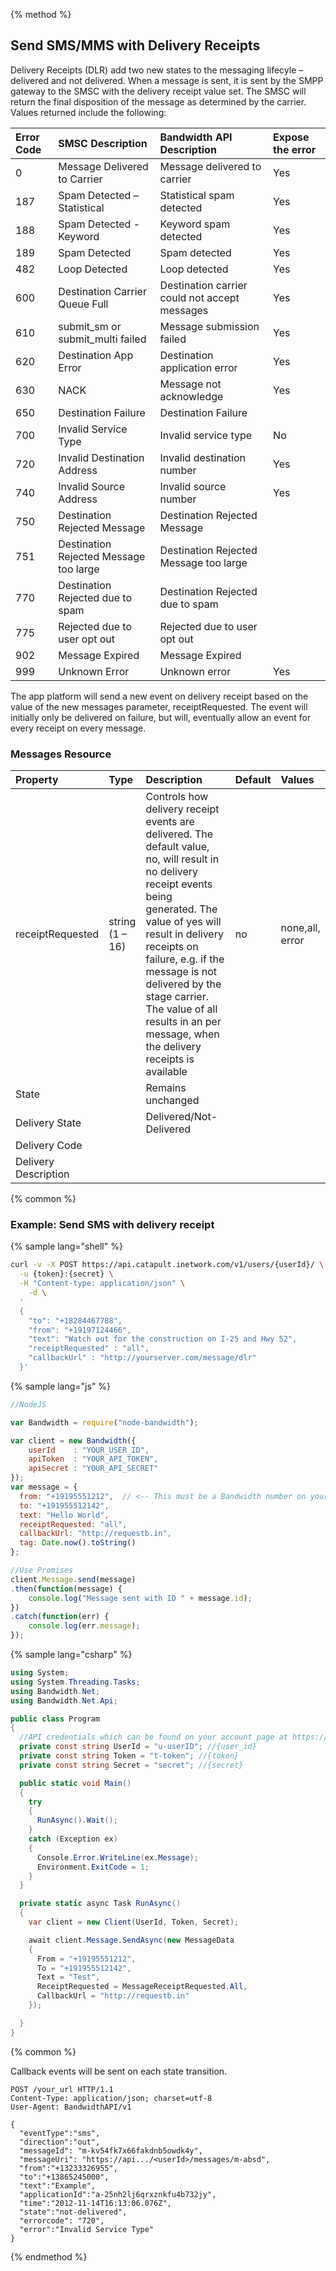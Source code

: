 {% method %}
## Send SMS/MMS with Delivery Receipts
Delivery Receipts (DLR) add two new states to the messaging lifecyle – delivered and not delivered. When a message is sent, it is sent by the SMPP gateway to the SMSC with the delivery receipt value set. The SMSC will return the final disposition of the message as determined by the carrier. Values returned include the following:

| **Error Code** | **SMSC Description**                   | **Bandwidth API Description**                 | **Expose the error** |
|:---------------|:---------------------------------------|:----------------------------------------------|:---------------------|
| 0              | Message Delivered to Carrier           | Message delivered to carrier                  | Yes                  |
| 187            | Spam Detected – Statistical            | Statistical spam detected                     | Yes                  |
| 188            | Spam Detected -Keyword                 | Keyword spam detected                         | Yes                  |
| 189            | Spam Detected                          | Spam detected                                 | Yes                  |
| 482            | Loop Detected                          | Loop detected                                 | Yes                  |
| 600            | Destination Carrier Queue Full         | Destination carrier could not accept messages | Yes                  |
| 610            | submit\_sm or submit\_multi failed     | Message submission failed                     | Yes                  |
| 620            | Destination App Error                  | Destination application error                 | Yes                  |
| 630            | NACK                                   | Message not acknowledge                       | Yes                  |
| 650            | Destination Failure                    | Destination Failure                           |                      |
| 700            | Invalid Service Type                   | Invalid service type                          | No                   |
| 720            | Invalid Destination Address            | Invalid destination number                    | Yes                  |
| 740            | Invalid Source Address                 | Invalid source number                         | Yes                  |
| 750            | Destination Rejected Message           | Destination Rejected Message                  |                      |
| 751            | Destination Rejected Message too large | Destination Rejected Message too large        |                      |
| 770            | Destination Rejected due to spam       | Destination Rejected due to spam              |                      |
| 775            | Rejected due to user opt out           | Rejected due to user opt out                  |                      |
| 902            | Message Expired                        | Message Expired                               |                      |
| 999            | Unknown Error                          | Unknown error                                 | Yes                  |

The app platform will send a new event on delivery receipt based on the value of the new messages parameter, receiptRequested. The event will initially only be delivered on failure, but will, eventually allow an event for every receipt on every message.

### Messages Resource
| **Property**         | **Type**        | **Description**                                                                                                                                                                                                                                                                                                                                     | **Default** | **Values**      |
|:---------------------|:----------------|:----------------------------------------------------------------------------------------------------------------------------------------------------------------------------------------------------------------------------------------------------------------------------------------------------------------------------------------------------|:------------|:----------------|
| receiptRequested     | string (1 – 16) | Controls how delivery receipt events are delivered. The default value, no, will result in no delivery receipt events being generated. The value of yes will result in delivery receipts on  failure, e.g. if the message is not delivered by the stage carrier. The value of all results in an per message, when the delivery receipts is available | no          | none,all, error |
| State                |                 | Remains unchanged                                                                                                                                                                                                                                                                                                                                   |             |                 |
| Delivery State       |                 | Delivered/Not-Delivered                                                                                                                                                                                                                                                                                                                             |             |                 |
| Delivery Code        |                 |                                                                                                                                                                                                                                                                                                                                                     |             |                 |
| Delivery Description |                 |                                                                                                                                                                                                                                                                                                                                                     |             |                 |

{% common %}
### Example: Send SMS with delivery receipt

{% sample lang="shell" %}

```bash
curl -v -X POST https://api.catapult.inetwork.com/v1/users/{userId}/ \
  -u {token}:{secret} \
  -H "Content-type: application/json" \
    -d \
  '
  {
    "to": "+18284467788",
    "from": "+19197124466",
    "text": "Watch out for the construction on I-25 and Hwy 52",
    "receiptRequested" : "all",
    "callbackUrl" : "http://yourserver.com/message/dlr"
  }'
```

{% sample lang="js" %}

```js
//NodeJS

var Bandwidth = require("node-bandwidth");

var client = new Bandwidth({
    userId    : "YOUR_USER_ID",
    apiToken  : "YOUR_API_TOKEN",
    apiSecret : "YOUR_API_SECRET"
});
var message = {
  from: "+19195551212",  // <-- This must be a Bandwidth number on your account
  to: "+191955512142",
  text: "Hello World",
  receiptRequested: "all",
  callbackUrl: "http://requestb.in",
  tag: Date.now().toString()
};

//Use Promises
client.Message.send(message)
.then(function(message) {
    console.log("Message sent with ID " + message.id);
})
.catch(function(err) {
    console.log(err.message);
});

```

{% sample lang="csharp" %}

```csharp
using System;
using System.Threading.Tasks;
using Bandwidth.Net;
using Bandwidth.Net.Api;

public class Program
{
  //API credentials which can be found on your account page at https://catapult.inetwork.com/pages/login.jsf
  private const string UserId = "u-userID"; //{user_id}
  private const string Token = "t-token"; //{token}
  private const string Secret = "secret"; //{secret}

  public static void Main()
  {
    try
    {
      RunAsync().Wait();
    }
    catch (Exception ex)
    {
      Console.Error.WriteLine(ex.Message);
      Environment.ExitCode = 1;
    }
  }

  private static async Task RunAsync()
  {
    var client = new Client(UserId, Token, Secret);

    await client.Message.SendAsync(new MessageData
    {
      From = "+19195551212",
      To = "+191955512142",
      Text = "Test",
      ReceiptRequested = MessageReceiptRequested.All,
      CallbackUrl = "http://requestb.in"
    });

  }
}
```

{% common %}

Callback events will be sent on each state transition.

```http
POST /your_url HTTP/1.1
Content-Type: application/json; charset=utf-8
User-Agent: BandwidthAPI/v1

{
  "eventType":"sms",
  "direction":"out",
  "messageId": "m-kv54fk7x66fakdnb5owdk4y",
  "messageUri": "https://api.../<userId>/messages/m-absd",
  "from":"+13233326955",
  "to":"+13865245000",
  "text":"Example",
  "applicationId":"a-25nh2lj6qrxznkfu4b732jy",
  "time":"2012-11-14T16:13:06.076Z",
  "state":"not-delivered",
  "errorcode": "720",
  "error":"Invalid Service Type"
}
```


{% endmethod %}
